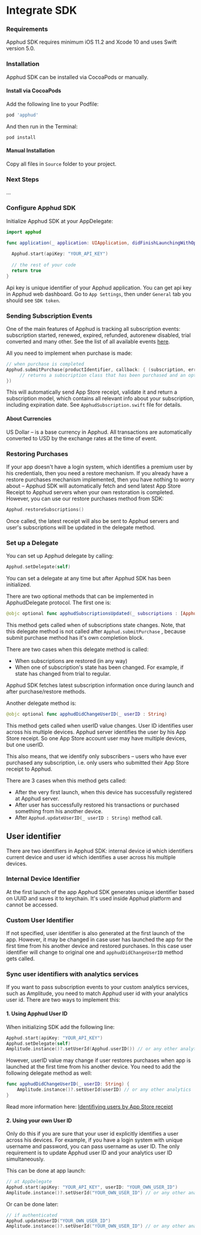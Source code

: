 # Integrate SDK

### Requirements

Apphud SDK requires minimum iOS 11.2 and Xcode 10 and uses Swift version 5.0. 

### Installation

Apphud SDK can be installed via CocoaPods or manually.

#### Install via CocoaPods

Add the following line to your Podfile:

```ruby
pod 'apphud'
```

And then run in the Terminal:

```
pod install
```

#### Manual Installation

Copy all files in `Source` folder to your project.

### Next Steps

...

### Configure Apphud SDK

Initialize Apphud SDK at your AppDelegate:

```swift
import apphud

func application(_ application: UIApplication, didFinishLaunchingWithOptions launchOptions: [UIApplication.LaunchOptionsKey: Any]?) -> Bool {
	
  Apphud.start(apiKey: "YOUR_API_KEY")
  
  // the rest of your code
  return true
}
```



Api key is unique identifier of your Apphud application. You can get api key in Apphud web dashboard. Go to `App Settings`, then under `General` tab you should see `SDK token`.



### Sending Subscription Events

One of the main features of Apphud is tracking all subscription events: subscription started, renewed, expired, refunded, autorenew disabled, trial converted and many other. See the list of all available events [here](https://apphud.com).

All you need to implement when purchase is made:

```swift
// when purchase is completed
Apphud.submitPurchase(productIdentifier, callback: { (subscription, error) in
     // returns a subscription class that has been purchased and an optional error
})
```

This will automatically send App Store receipt, validate it and return a subscription model, which contains all relevant info about your subscription, including expiration date. See `ApphudSubscription.swift` file for details.

#### About Currencies

US Dollar – is a base currency in Apphud. All transactions are automatically converted to USD by the exchange rates at the time of event.

### Restoring Purchases

If your app doesn't have a login system, which identifies a premium user by his credentials, then you need a restore mechanism. If you already have a restore purchases mechanism implemented, then you have nothing to worry about – Apphud SDK will automatically fetch and send latest App Store Receipt to Apphud servers when your own restoration is completed. However, you can use our restore purchases method from SDK:

```swift
Apphud.restoreSubscriptions()
```

Once called, the latest receipt will also be sent to Apphud servers and user's subscriptions will be updated in the delegate method.

### Set up a Delegate

You can set up Apphud delegate by calling:

```swift
Apphud.setDelegate(self)
```

You can set a delegate at any time but after Apphud SDK has been initialized.

There are two optional methods that can be implemented in ApphudDelegate protocol. The first one is:

```swift
@objc optional func apphudSubscriptionsUpdated(_ subscriptions : [ApphudSubscription])
```

This method gets called when of subscriptions state changes. Note, that this delegate method is not called after `Apphud.submitPurchase` , because submit purchase method has it's own completion block.

There are two cases when this delegate method is called:

*  When subscriptions are restored (in any way)
* When one of subscription's state has been changed. For example, if state has changed from trial to regular.

Apphud SDK fetches latest subscription information once during launch and after purchase/restore methods.



Another delegate method is:

```swift
@objc optional func apphudDidChangeUserID(_ userID : String)
```

This method gets called when userID value changes. User ID identifies user across his multiple devices. Apphud server identifies the user by his App Store receipt. So one App Store account user may have multiple devices, but one userID. 

This also means, that we identify only subscribers – users who have ever purchased any subscription,  i.e. only users who submitted their App Store receipt to Apphud.

There are 3 cases when this method gets called:

* After the very first launch, when this device has successfully registered at Apphud server.
* After user has successfully restored his transactions or purchased something from his another device.
* After `Apphud.updateUserID(_ userID : String)` method call. 



## User identifier

There are two identifiers in Apphud SDK: internal device id which identifiers current device and user id which identifies a user across his multiple devices. 

### Internal Device Identifier

At the first launch of the app Apphud SDK generates unique identifier based on UUID and saves it to keychain. It's used inside Apphud platform and cannot be accessed.

### Custom User Identifier

If not specified, user identifier is also generated at the first launch of the app. However, it may be changed in case user has launched the app for the first time from his another device and restored purchases. In this case user identifier will change to original one and `apphudDidChangeUserID` method gets called.

### Sync user identifiers with analytics services

If you want to pass subscription events to your custom analytics services, such as Amplitude, you need to match Apphud user id with your analytics user id. There are two ways to implement this:

#### 1. Using Apphud User ID

When initializing SDK add the following line:

```swift
Apphud.start(apiKey: "YOUR_API_KEY")
Apphud.setDelegate(self)
Amplitude.instance()?.setUserId(Apphud.userID()) // or any other analytics
```

However, userID value may change if user restores purchases when app is launched at the first time from his another device. You need to add the following delegate method as well:

```swift
func apphudDidChangeUserID(_ userID: String) {
	Amplitude.instance()?.setUserId(userID) // or any other analytics
}
```

Read more information here: [Identifiying users by App Store receipt]()

#### 2. Using your own User ID

Only do this if you are sure that your user id explicitly identifies a user across his devices. For example, if you have a login system with unique username and password, you can pass username as user ID. The only requirement is to update Apphud user ID and your analytics user ID simultaneously.

This can be done at app launch:

```swift
// at AppDelegate
Apphud.start(apiKey: "YOUR_API_KEY", userID: "YOUR_OWN_USER_ID")
Amplitude.instance()?.setUserId("YOUR_OWN_USER_ID") // or any other analytics
```

Or can be done later:

```swift
// if authenticated
Apphud.updateUserID("YOUR_OWN_USER_ID")
Amplitude.instance()?.setUserId("YOUR_OWN_USER_ID") // or any other analytics
```


